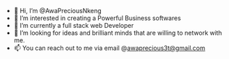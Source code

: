 - 👋 Hi, I’m @AwaPreciousNkeng
- 👀 I’m interested in creating a Powerful Business softwares 
- 🌱 I’m currently a full stack web Developer
- 💞️ I’m looking for ideas and brilliant minds that are willing to network with me.
- 📫 You can reach out to me via email @awaprecious3t@gmail.com
